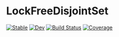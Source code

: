# LockFreeDisjointSet

[![Stable](https://img.shields.io/badge/docs-stable-blue.svg)](https://kalmarek.github.io/LockFreeDisjointSet.jl/stable/)
[![Dev](https://img.shields.io/badge/docs-dev-blue.svg)](https://kalmarek.github.io/LockFreeDisjointSet.jl/dev/)
[![Build Status](https://github.com/kalmarek/LockFreeDisjointSet.jl/actions/workflows/CI.yml/badge.svg?branch=main)](https://github.com/kalmarek/LockFreeDisjointSet.jl/actions/workflows/CI.yml?query=branch%3Amain)
[![Coverage](https://codecov.io/gh/kalmarek/LockFreeDisjointSet.jl/branch/main/graph/badge.svg)](https://codecov.io/gh/kalmarek/LockFreeDisjointSet.jl)
